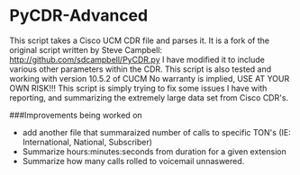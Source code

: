 # PyCDR-Advanced

This script takes a Cisco UCM CDR file and parses it.  It is a fork of the original script written by Steve Campbell:
http://github.com/sdcampbell/PyCDR.py
I have modified it to include various other parameters within the CDR.
This script is also tested and working with version 10.5.2 of CUCM
No warranty is implied, USE AT YOUR OWN RISK!!!
This script is simply trying to fix some issues I have with reporting, and summarizing the extremely large data set from 
Cisco CDR's.

###Improvements being worked on
* add another file that summaraized number of calls to specific TON's (IE: International, National, Subscriber)
* Summarize hours:minutes:seconds from duration for a given extension
* Summarize how many calls rolled to voicemail unnaswered.
